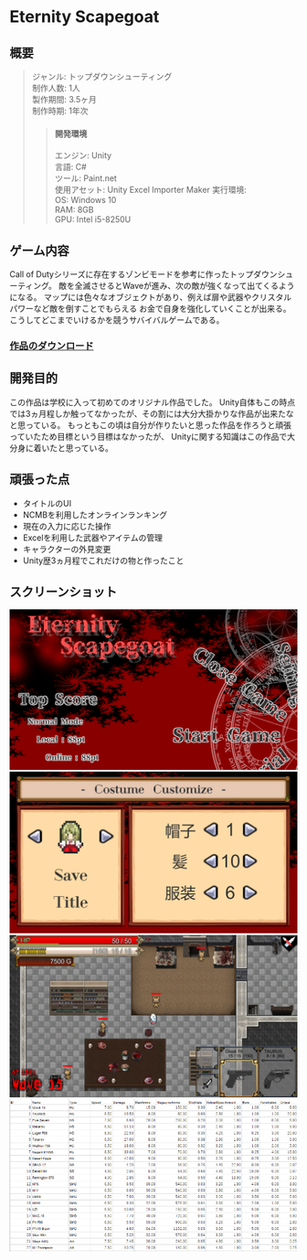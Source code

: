 # Eternity Scapegoat
## 概要  
>ジャンル: トップダウンシューティング  
>制作人数: 1人  
>製作期間: 3.5ヶ月  
>制作時期: 1年次  
>>#### 開発環境
>>エンジン: Unity  
>>言語: C#  
>>ツール: Paint.net  
>>使用アセット: Unity Excel Importer Maker
>実行環境:  
>>OS: Windows 10  
>>RAM: 8GB  
>>GPU: Intel i5-8250U  
  
## ゲーム内容  
Call of Dutyシリーズに存在するゾンビモードを参考に作ったトップダウンシューティング。
敵を全滅させるとWaveが進み、次の敵が強くなって出てくるようになる。
マップには色々なオブジェクトがあり、例えば扉や武器やクリスタルパワーなど敵を倒すことでもらえる
お金で自身を強化していくことが出来る。
こうしてどこまでいけるかを競うサバイバルゲームである。  
  
### [作品のダウンロード](https://drive.google.com/drive/folders/10qCtv-LyuwGutwErUFJN6fsHPJILUeLh?usp=sharing)  
  
## 開発目的  
この作品は学校に入って初めてのオリジナル作品でした。
Unity自体もこの時点では3ヵ月程しか触ってなかったが、その割には大分大掛かりな作品が出来たなと思っている。
もっともこの頃は自分が作りたいと思った作品を作ろうと頑張っていたため目標という目標はなかったが、
Unityに関する知識はこの作品で大分身に着いたと思っている。
  
## 頑張った点
- タイトルのUI
- NCMBを利用したオンラインランキング
- 現在の入力に応じた操作
- Excelを利用した武器やアイテムの管理
- キャラクターの外見変更
- Unity歴3ヵ月程でこれだけの物と作ったこと

## スクリーンショット
  
![タイトル](ScreenShot/s1.png)
![外見変更](ScreenShot/s2.png)
![ゲーム](ScreenShot/s3.png)
![銃のデータ](ScreenShot/s4.png)
